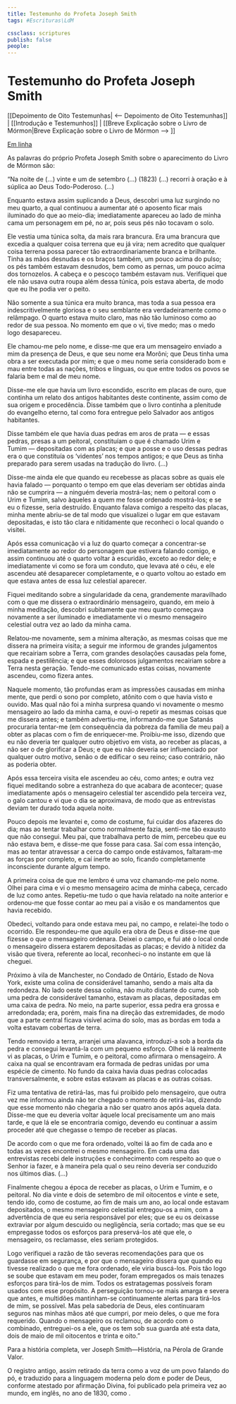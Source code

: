 ```yaml
---
title: Testemunho do Profeta Joseph Smith
tags: #Escrituras\LdM

cssclass: scriptures
publish: false
people:
---
```


# Testemunho do Profeta Joseph Smith
[[Depoimento de Oito Testemunhas| <-- Depoimento de Oito Testemunhas]] | [[Introdução e Testemunhos]] | [[Breve Explicação sobre o Livro de Mórmon|Breve Explicação sobre o Livro de Mórmon --> ]]

[Em linha](https://www.churchofjesuschrist.org/study/scriptures/bofm/js?lang=por)

As palavras do próprio Profeta Joseph Smith sobre o aparecimento do Livro de Mórmon são:

“Na noite de (…) vinte e um de setembro (…) (1823) (…) recorri à oração e à súplica ao Deus Todo-Poderoso. (…)

Enquanto estava assim suplicando a Deus, descobri uma luz surgindo no meu quarto, a qual continuou a aumentar até o aposento ficar mais iluminado do que ao meio-dia; imediatamente apareceu ao lado de minha cama um personagem em pé, no ar, pois seus pés não tocavam o solo.

Ele vestia uma túnica solta, da mais rara brancura. Era uma brancura que excedia a qualquer coisa terrena que eu já vira; nem acredito que qualquer coisa terrena possa parecer tão extraordinariamente branca e brilhante. Tinha as mãos desnudas e os braços também, um pouco acima do pulso; os pés também estavam desnudos, bem como as pernas, um pouco acima dos tornozelos. A cabeça e o pescoço também estavam nus. Verifiquei que ele não usava outra roupa além dessa túnica, pois estava aberta, de modo que eu lhe podia ver o peito.

Não somente a sua túnica era muito branca, mas toda a sua pessoa era indescritivelmente gloriosa e o seu semblante era verdadeiramente como o relâmpago. O quarto estava muito claro, mas não tão luminoso como ao redor de sua pessoa. No momento em que o vi, tive medo; mas o medo logo desapareceu.

Ele chamou-me pelo nome, e disse-me que era um mensageiro enviado a mim da presença de Deus, e que seu nome era Morôni; que Deus tinha uma obra a ser executada por mim; e que o meu nome seria considerado bom e mau entre todas as nações, tribos e línguas, ou que entre todos os povos se falaria bem e mal de meu nome.

Disse-me ele que havia um livro escondido, escrito em placas de ouro, que continha um relato dos antigos habitantes deste continente, assim como de sua origem e procedência. Disse também que o livro continha a plenitude do evangelho eterno, tal como fora entregue pelo Salvador aos antigos habitantes.

Disse também ele que havia duas pedras em aros de prata — e essas pedras, presas a um peitoral, constituíam o que é chamado Urim e Tumim — depositadas com as placas; e que a posse e o uso dessas pedras era o que constituía os ‘videntes’ nos tempos antigos; e que Deus as tinha preparado para serem usadas na tradução do livro. (…)

Disse-me ainda ele que quando eu recebesse as placas sobre as quais ele havia falado — porquanto o tempo em que elas deveriam ser obtidas ainda não se cumprira — a ninguém deveria mostrá-las; nem o peitoral com o Urim e Tumim, salvo àqueles a quem me fosse ordenado mostrá-los; e se eu o fizesse, seria destruído. Enquanto falava comigo a respeito das placas, minha mente abriu-se de tal modo que visualizei o lugar em que estavam depositadas, e isto tão clara e nitidamente que reconheci o local quando o visitei.

Após essa comunicação vi a luz do quarto começar a concentrar-se imediatamente ao redor do personagem que estivera falando comigo, e assim continuou até o quarto voltar à escuridão, exceto ao redor dele; e imediatamente vi como se fora um conduto, que levava até o céu, e ele ascendeu até desaparecer completamente, e o quarto voltou ao estado em que estava antes de essa luz celestial aparecer.

Fiquei meditando sobre a singularidade da cena, grandemente maravilhado com o que me dissera o extraordinário mensageiro, quando, em meio à minha meditação, descobri subitamente que meu quarto começava novamente a ser iluminado e imediatamente vi o mesmo mensageiro celestial outra vez ao lado da minha cama.

Relatou-me novamente, sem a mínima alteração, as mesmas coisas que me dissera na primeira visita; a seguir me informou de grandes julgamentos que recairiam sobre a Terra, com grandes desolações causadas pela fome, espada e pestilência; e que esses dolorosos julgamentos recairiam sobre a Terra nesta geração. Tendo-me comunicado estas coisas, novamente ascendeu, como fizera antes.

Naquele momento, tão profundas eram as impressões causadas em minha mente, que perdi o sono por completo, atônito com o que havia visto e ouvido. Mas qual não foi a minha surpresa quando vi novamente o mesmo mensageiro ao lado da minha cama, e ouvi-o repetir as mesmas coisas que me dissera antes; e também advertiu-me, informando-me que Satanás procuraria tentar-me (em consequência da pobreza da família de meu pai) a obter as placas com o fim de enriquecer-me. Proibiu-me isso, dizendo que eu não deveria ter qualquer outro objetivo em vista, ao receber as placas, a não ser o de glorificar a Deus; e que eu não deveria ser influenciado por qualquer outro motivo, senão o de edificar o seu reino; caso contrário, não as poderia obter.

Após essa terceira visita ele ascendeu ao céu, como antes; e outra vez fiquei meditando sobre a estranheza do que acabara de acontecer; quase imediatamente após o mensageiro celestial ter ascendido pela terceira vez, o galo cantou e vi que o dia se aproximava, de modo que as entrevistas deviam ter durado toda aquela noite.

Pouco depois me levantei e, como de costume, fui cuidar dos afazeres do dia; mas ao tentar trabalhar como normalmente fazia, senti-me tão exausto que não consegui. Meu pai, que trabalhava perto de mim, percebeu que eu não estava bem, e disse-me que fosse para casa. Saí com essa intenção, mas ao tentar atravessar a cerca do campo onde estávamos, faltaram-me as forças por completo, e caí inerte ao solo, ficando completamente inconsciente durante algum tempo.

A primeira coisa de que me lembro é uma voz chamando-me pelo nome. Olhei para cima e vi o mesmo mensageiro acima de minha cabeça, cercado de luz como antes. Repetiu-me tudo o que havia relatado na noite anterior e ordenou-me que fosse contar ao meu pai a visão e os mandamentos que havia recebido.

Obedeci, voltando para onde estava meu pai, no campo, e relatei-lhe todo o ocorrido. Ele respondeu-me que aquilo era obra de Deus e disse-me que fizesse o que o mensageiro ordenara. Deixei o campo, e fui até o local onde o mensageiro dissera estarem depositadas as placas; e devido à nitidez da visão que tivera, referente ao local, reconheci-o no instante em que lá cheguei.

Próximo à vila de Manchester, no Condado de Ontário, Estado de Nova York, existe uma colina de considerável tamanho, sendo a mais alta da redondeza. No lado oeste dessa colina, não muito distante do cume, sob uma pedra de considerável tamanho, estavam as placas, depositadas em uma caixa de pedra. No meio, na parte superior, essa pedra era grossa e arredondada; era, porém, mais fina na direção das extremidades, de modo que a parte central ficava visível acima do solo, mas as bordas em toda a volta estavam cobertas de terra.

Tendo removido a terra, arranjei uma alavanca, introduzi-a sob a borda da pedra e consegui levantá-la com um pequeno esforço. Olhei e lá realmente vi as placas, o Urim e Tumim, e o peitoral, como afirmara o mensageiro. A caixa na qual se encontravam era formada de pedras unidas por uma espécie de cimento. No fundo da caixa havia duas pedras colocadas transversalmente, e sobre estas estavam as placas e as outras coisas.

Fiz uma tentativa de retirá-las, mas fui proibido pelo mensageiro, que outra vez me informou ainda não ter chegado o momento de retirá-las, dizendo que esse momento não chegaria a não ser quatro anos após aquela data. Disse-me que eu deveria voltar àquele local precisamente um ano mais tarde, e que lá ele se encontraria comigo, devendo eu continuar a assim proceder até que chegasse o tempo de receber as placas.

De acordo com o que me fora ordenado, voltei lá ao fim de cada ano e todas as vezes encontrei o mesmo mensageiro. Em cada uma das entrevistas recebi dele instruções e conhecimento com respeito ao que o Senhor ia fazer, e à maneira pela qual o seu reino deveria ser conduzido nos últimos dias. (…)

Finalmente chegou a época de receber as placas, o Urim e Tumim, e o peitoral. No dia vinte e dois de setembro de mil oitocentos e vinte e sete, tendo ido, como de costume, ao fim de mais um ano, ao local onde estavam depositados, o mesmo mensageiro celestial entregou-os a mim, com a advertência de que eu seria responsável por eles; que se eu os deixasse extraviar por algum descuido ou negligência, seria cortado; mas que se eu empregasse todos os esforços para preservá-los até que ele, o mensageiro, os reclamasse, eles seriam protegidos.

Logo verifiquei a razão de tão severas recomendações para que os guardasse em segurança, e por que o mensageiro dissera que quando eu tivesse realizado o que me fora ordenado, ele viria buscá-los. Pois tão logo se soube que estavam em meu poder, foram empregados os mais tenazes esforços para tirá-los de mim. Todos os estratagemas possíveis foram usados com esse propósito. A perseguição tornou-se mais amarga e severa que antes, e multidões mantinham-se continuamente alertas para tirá-los de mim, se possível. Mas pela sabedoria de Deus, eles continuaram seguros nas minhas mãos até que cumpri, por meio deles, o que me fora requerido. Quando o mensageiro os reclamou, de acordo com o combinado, entreguei-os a ele, que os tem sob sua guarda até esta data, dois de maio de mil oitocentos e trinta e oito.”

Para a história completa, ver Joseph Smith—História, na Pérola de Grande Valor.

O registro antigo, assim retirado da terra como a voz de um povo falando do pó, e traduzido para a linguagem moderna pelo dom e poder de Deus, conforme atestado por afirmação Divina, foi publicado pela primeira vez ao mundo, em inglês, no ano de 1830, como .

